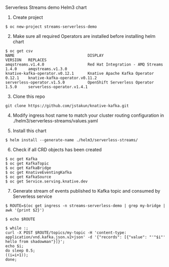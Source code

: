Serverless Streams demo Helm3 chart

1. Create project

```
$ oc new-project streams-serverless-demo
```

2. Make sure all required Operators are installed before installing helm chart

```
$ oc get csv
NAME                                DISPLAY                             VERSION   REPLACES                          
amqstreams.v1.4.0                   Red Hat Integration - AMQ Streams   1.4.0     amqstreams.v1.3.0                   
knative-kafka-operator.v0.12.1      Knative Apache Kafka Operator       0.12.1    knative-kafka-operator.v0.11.2      
serverless-operator.v1.5.0          OpenShift Serverless Operator       1.5.0     serverless-operator.v1.4.1          
```
3. Clone this repo 

```
git clone https://github.com/jstakun/knative-kafka.git
```

4. Modify ingress host name to match your cluster routing configuration in ./helm3/serverless-streams/values.yaml

5. Install this chart

```
$ helm install --generate-name ./helm3/serverless-streams/
```
6. Check if all CRD objects has been created 

```
$ oc get Kafka
$ oc get KafkaTopic
$ oc get KafkaBridge
$ oc get KnativeEventingKafka
$ oc get KafkaSource
$ oc get Service.serving.knative.dev
```
7. Generate stream of events published to Kafka topic and consumed by Serverless service

```
$ ROUTE=$(oc get ingress -n streams-serverless-demo | grep my-bridge | awk '{print $2}')

$ echo $ROUTE 

$ while :; 
curl -X POST $ROUTE/topics/my-topic -H 'content-type: application/vnd.kafka.json.v2+json' -d '{"records": [{"value": "'"$i"' hello from shadowman"}]}'; 
echo $i;    
do sleep 0.5;  
((i=i+1)); 
done;
```
